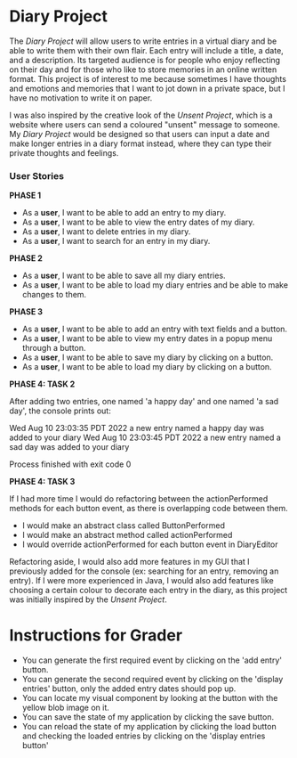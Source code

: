 # Diary Project

The *Diary Project* will allow users to write entries in a virtual diary and be able to write them with their own flair. 
Each entry will include a title, a date, and a description. Its targeted audience is for people who enjoy reflecting on 
their day and for those who like to store memories in an online written format. This project is of interest to me 
because sometimes I have thoughts and emotions and memories that I want to jot down in a private space, 
but I have no motivation to write it on paper. 

I was also inspired by the creative look of the *Unsent Project*, which is a website where users 
can send a coloured "unsent" message to someone. My *Diary Project* would be designed so that users can input a date 
and make longer entries in a diary format instead, where they can type their private thoughts and feelings.



### User Stories

**PHASE 1**

- As a **user**, I want to be able to add an entry to my diary.
- As a **user**, I want to be able to view the entry dates of my diary.
- As a **user**, I want to delete entries in my diary.
- As a **user**, I want to search for an entry in my diary.

**PHASE 2** 

- As a **user**, I want to be able to save all my diary entries.
- As a **user**, I want to be able to load my diary entries and be able to make changes to them.

**PHASE 3**

- As a **user**, I want to be able to add an entry with text fields and a button.
- As a **user**, I want to be able to view my entry dates in a popup menu through a button.
- As a **user**, I want to be able to save my diary by clicking on a button.
- As a **user**, I want to be able to load my diary by clicking on a button.

**PHASE 4: TASK 2**

After adding two entries, one named 'a happy day' and one named 'a sad day', the console prints out:

Wed Aug 10 23:03:35 PDT 2022
a new entry named a happy day was added to your diary
Wed Aug 10 23:03:45 PDT 2022
a new entry named a sad day  was added to your diary

Process finished with exit code 0


**PHASE 4: TASK 3**

If I had more time I would do refactoring between the actionPerformed methods for each button event, as
there is overlapping code between them. 
- I would make an abstract class called ButtonPerformed
- I would make an abstract method called actionPerformed 
- I would override actionPerformed for each button event in DiaryEditor

Refactoring aside, I would also add more features in my GUI that I previously added for the console 
(ex: searching for an entry, removing an entry). If I were more experienced in Java, I would also add features 
like choosing a certain colour to decorate each entry in the diary,
as this project was initially inspired by the *Unsent Project*.


# Instructions for Grader

- You can generate the first required event by clicking on the 'add entry' button.
- You can generate the second required event by clicking on the 'display entries' button, only the added entry dates 
should pop up.
- You can locate my visual component by looking at the button with the yellow blob image on it.
- You can save the state of my application by clicking the save button.
- You can reload the state of my application by clicking the load button and checking the loaded entries by clicking 
on the 'display entries button'